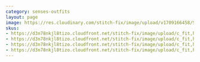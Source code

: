 ```yaml
---
category: senses-outfits
layout: page
image: https://res.cloudinary.com/stitch-fix/image/upload/v1709166458/Style_studio/Styleshuffle/2023-12-15_W_OLOF_H17_04955_r0.jpg
skus:
- https://d3n78nkjl8tizo.cloudfront.net/stitch-fix/image/upload/c_fit,h_720,w_862/v1708669752/kj971nqgoprk0wofegt8.jpg
- https://d3n78nkjl8tizo.cloudfront.net/stitch-fix/image/upload/c_fit,h_720,w_862/v1676370163/udaqtl0xhrnjwsmnhada.jpg
- https://d3n78nkjl8tizo.cloudfront.net/stitch-fix/image/upload/c_fit,h_720,w_862/v1704960888/imnjtyrvfwmspx31kgap.jpg
- https://d3n78nkjl8tizo.cloudfront.net/stitch-fix/image/upload/c_fit,h_720,w_862/v1704900263/vljhtn0nvwzbjmbx2laj.jpg
---
```


